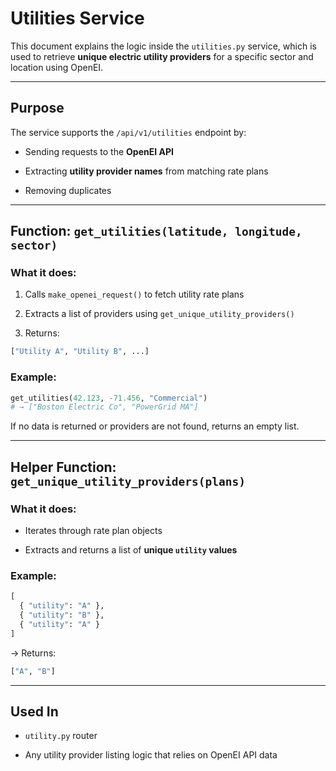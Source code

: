 # Utilities Service

This document explains the logic inside the `utilities.py` service, which is used to retrieve **unique electric utility providers** for a specific sector and location using OpenEI.

---

## Purpose

The service supports the `/api/v1/utilities` endpoint by:

- Sending requests to the **OpenEI API**

- Extracting **utility provider names** from matching rate plans

- Removing duplicates

---

## Function: `get_utilities(latitude, longitude, sector)`

### What it does:

1. Calls `make_openei_request()` to fetch utility rate plans

2. Extracts a list of providers using `get_unique_utility_providers()`

3. Returns:

```python
["Utility A", "Utility B", ...]
```

### Example:

```python
get_utilities(42.123, -71.456, "Commercial")
# → ["Boston Electric Co", "PowerGrid MA"]
```

If no data is returned or providers are not found, returns an empty list.

---
## Helper Function: `get_unique_utility_providers(plans)`

### What it does:

- Iterates through rate plan objects

- Extracts and returns a list of **unique `utility` values**    

### Example:

```python
[
  { "utility": "A" },
  { "utility": "B" },
  { "utility": "A" }
]
```

-> Returns:

```python
["A", "B"]
```

---
## Used In

- `utility.py` router

- Any utility provider listing logic that relies on OpenEI API data

